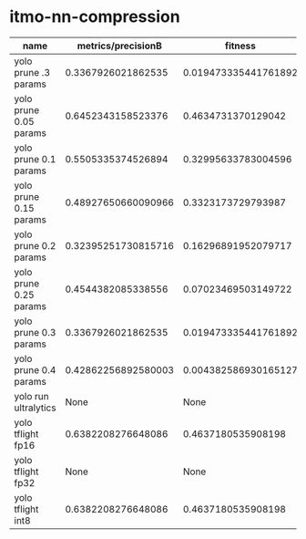 # itmo-nn-compression

|name|metrics/precisionB|fitness|metrics/recallB|postprocess|metrics/mAP50B|metrics/mAP50-95B|sparsity|preprocess|inference|size|loss|
|-|-|-|-|-|-|-|-|-|-|-|-|
|yolo prune .3 params|0.3367926021862535|0.019473335441761892|0.060864999293648664|10.798607021570206|0.03456514036839317|0.01779646822769175|30.000006356923453|2.854924649000168|30.42418137192726|12.084602355957031|0.0018030405044555664|
|yolo prune 0.05 params|0.6452343158523376|0.4634731370129042|0.520430316347512|4.053531214594841|0.607819790798059|0.44743461992566474|5.0000063569234525|1.3059880584478378|9.485237300395966|12.084602355957031|0.0007431954145431519|
|yolo prune 0.1 params|0.5505335374526894|0.32995633783004596|0.4099992267768882|5.739670246839523|0.4581382835682605|0.31571389941468875|10.000012713846905|16.030563041567802|25.380270555615425|12.084602355957031|0.001469627022743225|
|yolo prune 0.15 params|0.48927650660090966|0.3323173729793987|0.455468298295063|12.250877916812897|0.464696734893728|0.3176085549889176|14.999987286153095|1.268366351723671|5.077524110674858|12.084602355957031|0.0007338821887969971|
|yolo prune 0.2 params|0.32395251730815716|0.16296891952079717|0.28677844042738077|4.056297242641449|0.2500485109592712|0.15329340936096672|19.999993643076547|1.7024260014295578|4.999291151762009|12.084602355957031|0.0007040798664093018|
|yolo prune 0.25 params|0.4544382085338556|0.07023469503149722|0.11425106473961306|17.52665266394615|0.1151987942370929|0.06523868400865325|25.0|1.1084191501140594|7.338946685194969|12.084602355957031|0.0009275972843170166|
|yolo prune 0.3 params|0.3367926021862535|0.019473335441761892|0.060864999293648664|9.136512875556946|0.03456514036839317|0.01779646822769175|30.000006356923453|1.1604242026805878|5.042526870965958|12.084602355957031|0.0006426125764846802|
|yolo prune 0.4 params|0.42862256892580003|0.004382586930165127|0.00918584391468943|2.721130847930908|0.006974262054518147|0.004094623027459236|39.99998728615309|1.1017117649316788|4.637803882360458|12.084602355957031|0.0007096678018569946|
|yolo run ultralytics|None|None|None|None|None|None|None|None|None|None|None|
|yolo tflight fp16|0.6382208276648086|0.4637180535908198|0.5360858270340833|2.801325172185898|0.6067473956276496|0.4478259044756165|None|2.0772311836481094|126.52945145964622|12.0235595703125|0.00023096799850463867|
|yolo tflight fp32|None|None|None|None|None|None|None|None|None|None|None|
|yolo tflight int8|0.6382208276648086|0.4637180535908198|0.5360858270340833|2.606937661767006|0.6067473956276496|0.4478259044756165|None|1.3603195548057556|69.61410492658615|12.0235595703125|0.0002086162567138672|
